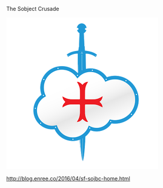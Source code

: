 The Sobject Crusade

![The Sobject Crusade](/general/sobject-crusade.png)

http://blog.enree.co/2016/04/sf-sojbc-home.html
